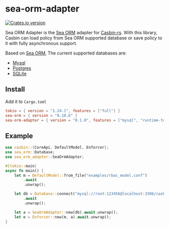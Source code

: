 # sea-orm-adapter

[![Crates.io version](https://img.shields.io/crates/v/sea-orm-adapter.svg?style=flat-square)](https://crates.io/crates/sea-orm-adapter)

Sea ORM Adapter is the [Sea ORM](https://github.com/SeaQL/sea-orm) adapter for [Casbin-rs](https://github.com/casbin/casbin-rs). With this library, Casbin can load policy from Sea ORM supported database or save policy to it with fully asynchronous support.

Based on [Sea ORM](https://github.com/SeaQL/sea-orm), The current supported databases are:

- [Mysql](https://www.mysql.com/)
- [Postgres](https://github.com/lib/pq)
- [SQLite](https://www.sqlite.org)

## Install

Add it to `Cargo.toml`

```toml
tokio = { version = "1.24.1", features = ["full"] }
sea-orm = { version = "0.10.6" }
sea-orm-adapter = { version = "0.1.0", features = ["mysql", "runtime-tokio-rustls"] }
```

## Example

```rust
use casbin::{CoreApi, DefaultModel, Enforcer};
use sea_orm::Database;
use sea_orm_adapter::SeaOrmAdapter;

#[tokio::main]
async fn main() {
    let m = DefaultModel::from_file("examples/rbac_model.conf")
        .await
        .unwrap();

    let db = Database::connect("mysql://root:123456@localhost:3306/casbin")
        .await
        .unwrap();

    let a = SeaOrmAdapter::new(db).await.unwrap();
    let e = Enforcer::new(m, a).await.unwrap();
}
```
